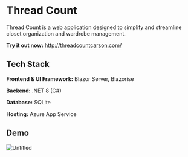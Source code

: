 # Thread Count

Thread Count is a web application designed to simplify and streamline closet organization and wardrobe management.

**Try it out now:** http://threadcountcarson.com/




## Tech Stack

**Frontend & UI Framework:** Blazor Server, Blazorise

**Backend:** .NET 8 (C#)

**Database:** SQLite

**Hosting:** Azure App Service




## Demo
![Untitled](https://github.com/user-attachments/assets/9c109c2b-82ce-4d27-924f-dca3d336ad94)


